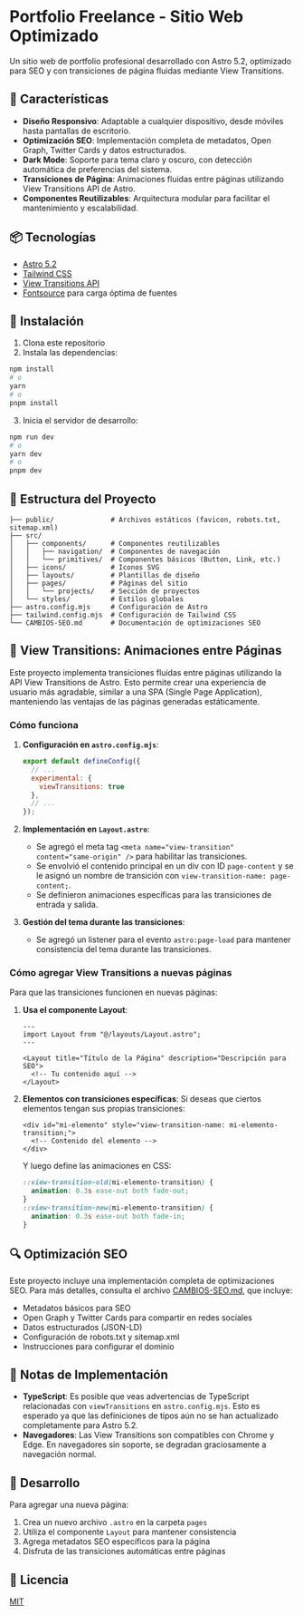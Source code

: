 # Portfolio Freelance - Sitio Web Optimizado

Un sitio web de portfolio profesional desarrollado con Astro 5.2, optimizado para SEO y con transiciones de página fluidas mediante View Transitions.

## 🚀 Características

- **Diseño Responsivo**: Adaptable a cualquier dispositivo, desde móviles hasta pantallas de escritorio.
- **Optimización SEO**: Implementación completa de metadatos, Open Graph, Twitter Cards y datos estructurados.
- **Dark Mode**: Soporte para tema claro y oscuro, con detección automática de preferencias del sistema.
- **Transiciones de Página**: Animaciones fluidas entre páginas utilizando View Transitions API de Astro.
- **Componentes Reutilizables**: Arquitectura modular para facilitar el mantenimiento y escalabilidad.

## 📦 Tecnologías

- [Astro 5.2](https://astro.build/)
- [Tailwind CSS](https://tailwindcss.com/)
- [View Transitions API](https://docs.astro.build/en/guides/view-transitions/)
- [Fontsource](https://fontsource.org/) para carga óptima de fuentes

## 🔧 Instalación

1. Clona este repositorio
2. Instala las dependencias:

```bash
npm install
# o
yarn
# o
pnpm install
```

3. Inicia el servidor de desarrollo:

```bash
npm run dev
# o
yarn dev
# o
pnpm dev
```

## 🧩 Estructura del Proyecto

```
├── public/              # Archivos estáticos (favicon, robots.txt, sitemap.xml)
├── src/
│   ├── components/      # Componentes reutilizables
│   │   ├── navigation/  # Componentes de navegación
│   │   └── primitives/  # Componentes básicos (Button, Link, etc.)
│   ├── icons/           # Iconos SVG
│   ├── layouts/         # Plantillas de diseño
│   ├── pages/           # Páginas del sitio
│   │   └── projects/    # Sección de proyectos
│   └── styles/          # Estilos globales
├── astro.config.mjs     # Configuración de Astro
├── tailwind.config.mjs  # Configuración de Tailwind CSS
└── CAMBIOS-SEO.md       # Documentación de optimizaciones SEO
```

## 🌊 View Transitions: Animaciones entre Páginas

Este proyecto implementa transiciones fluidas entre páginas utilizando la API View Transitions de Astro. Esto permite crear una experiencia de usuario más agradable, similar a una SPA (Single Page Application), manteniendo las ventajas de las páginas generadas estáticamente.

### Cómo funciona

1. **Configuración en `astro.config.mjs`**:
   ```javascript
   export default defineConfig({
     // ...
     experimental: {
       viewTransitions: true
     },
     // ...
   });
   ```

2. **Implementación en `Layout.astro`**:
   - Se agregó el meta tag `<meta name="view-transition" content="same-origin" />` para habilitar las transiciones.
   - Se envolvió el contenido principal en un div con ID `page-content` y se le asignó un nombre de transición con `view-transition-name: page-content;`.
   - Se definieron animaciones específicas para las transiciones de entrada y salida.

3. **Gestión del tema durante las transiciones**:
   - Se agregó un listener para el evento `astro:page-load` para mantener consistencia del tema durante las transiciones.

### Cómo agregar View Transitions a nuevas páginas

Para que las transiciones funcionen en nuevas páginas:

1. **Usa el componente Layout**:
   ```astro
   ---
   import Layout from "@/layouts/Layout.astro";
   ---
   
   <Layout title="Título de la Página" description="Descripción para SEO">
     <!-- Tu contenido aquí -->
   </Layout>
   ```

2. **Elementos con transiciones específicas**:
   Si deseas que ciertos elementos tengan sus propias transiciones:

   ```astro
   <div id="mi-elemento" style="view-transition-name: mi-elemento-transition;">
     <!-- Contenido del elemento -->
   </div>
   ```

   Y luego define las animaciones en CSS:
   ```css
   ::view-transition-old(mi-elemento-transition) {
     animation: 0.3s ease-out both fade-out;
   }
   ::view-transition-new(mi-elemento-transition) {
     animation: 0.3s ease-out both fade-in;
   }
   ```

## 🔍 Optimización SEO

Este proyecto incluye una implementación completa de optimizaciones SEO. Para más detalles, consulta el archivo [CAMBIOS-SEO.md](./CAMBIOS-SEO.md), que incluye:

- Metadatos básicos para SEO
- Open Graph y Twitter Cards para compartir en redes sociales
- Datos estructurados (JSON-LD)
- Configuración de robots.txt y sitemap.xml
- Instrucciones para configurar el dominio

## 📝 Notas de Implementación

- **TypeScript**: Es posible que veas advertencias de TypeScript relacionadas con `viewTransitions` en `astro.config.mjs`. Esto es esperado ya que las definiciones de tipos aún no se han actualizado completamente para Astro 5.2.
- **Navegadores**: Las View Transitions son compatibles con Chrome y Edge. En navegadores sin soporte, se degradan graciosamente a navegación normal.

## 🔄 Desarrollo

Para agregar una nueva página:

1. Crea un nuevo archivo `.astro` en la carpeta `pages`
2. Utiliza el componente `Layout` para mantener consistencia
3. Agrega metadatos SEO específicos para la página
4. Disfruta de las transiciones automáticas entre páginas

## 📜 Licencia

[MIT](LICENSE)
